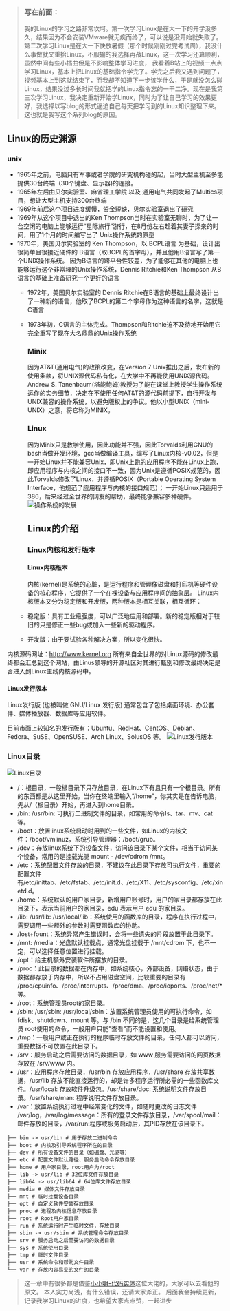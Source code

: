 > ### 写在前面：
> 
> 我的Linux的学习之路非常坎坷。第一次学习Linux是在大一下的开学没多久，结果因为不会安装VMware就无疾而终了，可以说是没开始就失败了。第二次学习Linux是在大一下快放暑假（那个时候刚刚过完考试周），我没什么事做就又重拾Linux，不服输的我选择再战Linux，这一次学习还算顺利，虽然中间有些小插曲但是不影响整体学习进度， 我看着B站上的视频一点点学习Linux，基本上把Linux的基础指令学完了。学完之后我又遇到问题了，视频基本上到这就结束了，而我却不知道下一步该学什么，于是就没怎么碰Linux，结果没过多长时间我就把学的Linux指令忘的一干二净。现在是我第三次学习Linux，我决定重新开始学Linux，同时为了让自己学习的效果更好，我选择以写blog的形式逼迫自己每天把学习到的Linux知识整理下来。这也就是我写这个系列blog的原因。

## Linux的历史渊源

### unix

- 1965年之前，电脑只有军事或者学院的研究机构碰的起，当时大型主机至多能提供30台终端（30个键盘、显示器)的连接。
- 1965年左后由贝尔实验室、麻省理工学院 以及 通用电气共同发起了Multics项目，想让大型主机支持300台终端
- 1969年前后这个项目进度缓慢，资金短缺，贝尔实验室退出了研究
-  1969年从这个项目中退出的Ken Thompson当时在实验室无聊时，为了让一台空闲的电脑上能够运行“星际旅行”游行，在8月份左右趁着其妻子探亲的时间，用了1个月的时间编写出了 Unix操作系统的原型
- 1970年，美国贝尔实验室的 Ken Thompson，以 BCPL语言 为基础，设计出很简单且很接近硬件的 B语言（取BCPL的首字母），并且他用B语言写了第一个UNIX操作系统。
  因为B语言的跨平台性较差，为了能够在其他的电脑上也能够运行这个非常棒的Unix操作系统，Dennis Ritchie和Ken Thompson 从B语言的基础上准备研究一个更好的语言
  - 1972年，美国贝尔实验室的 Dennis Ritchie在B语言的基础上最终设计出了一种新的语言，他取了BCPL的第二个字母作为这种语言的名字，这就是C语言
  - 1973年初，C语言的主体完成。Thompson和Ritchie迫不及待地开始用它完全重写了现在大名鼎鼎的Unix操作系统
    
    ### Minix
    
    因为AT&T(通用电气)的政策改变，在Version 7 Unix推出之后，发布新的使用条款，将UNIX源代码私有化，在大学中不再能使用UNIX源代码。Andrew S. Tanenbaum(塔能鲍姆)教授为了能在课堂上教授学生操作系统运作的实务细节，决定在不使用任何AT&T的源代码前提下，自行开发与UNIX兼容的操作系统，以避免版权上的争议。他以小型UNIX（mini-UNIX）之意，将它称为MINIX。
    
    ### Linux
    
    因为Minix只是教学使用，因此功能并不强，因此Torvalds利用GNU的bash当做开发环境，gcc当做编译工具，编写了Linux内核-v0.02，但是一开始Linux并不能兼容Unix，即Unix上跑的应用程序不能在Linux上跑，即应用程序与内核之间的接口不一致，因为Unix是遵循POSIX规范的，因此Torvalds修改了Linux，并遵循POSIX（Portable Operating System Interface，他规范了应用程序与内核的接口规范）； 一开始Linux只适用于386，后来经过全世界的网友的帮助，最终能够兼容多种硬件。
    ![操作系统的发展](https://img-blog.csdnimg.cn/img_convert/df96e289eb08cd5e6e4170b17f5cf742.gif#pic_center)
    
    ## Linux的介绍
    
    ### Linux内核和发行版本
    
    #### Linux内核版本
    
    内核(kernel)是系统的心脏，是运行程序和管理像磁盘和打印机等硬件设备的核心程序，它提供了一个在裸设备与应用程序间的抽象层。
    Linux内核版本又分为稳定版和开发版，两种版本是相互关联，相互循环：
  - 稳定版：具有工业级强度，可以广泛地应用和部署。新的稳定版相对于较旧的只是修正一些bug或加入一些新的驱动程序。
  - 开发版：由于要试验各种解决方案，所以变化很快。

内核源码网址：http://www.kernel.org 所有来自全世界的对Linux源码的修改最终都会汇总到这个网站，由Linus领导的开源社区对其进行甄别和修改最终决定是否进入到Linux主线内核源码中。

#### Linux发行版本

Linux发行版 (也被叫做 GNU/Linux 发行版) 通常包含了包括桌面环境、办公套件、媒体播放器、数据库等应用软件。

目前市面上较知名的发行版有：Ubuntu、RedHat、CentOS、Debian、Fedora、SuSE、OpenSUSE、Arch Linux、SolusOS 等。
![Linux发行版本](https://img-blog.csdnimg.cn/img_convert/94fda88f37da710407059bf585dfccf4.png#pic_center)

### Linux目录

![Linux目录](https://img-blog.csdnimg.cn/img_convert/cee83d5e4c0ec6e1e6b1158c8ec56dba.png#pic_center)

- /：根目录，一般根目录下只存放目录，在Linux下有且只有一个根目录。所有的东西都是从这里开始。当你在终端里输入“/home”，你其实是在告诉电脑，先从/（根目录）开始，再进入到home目录。
- /bin: /usr/bin: 可执行二进制文件的目录，如常用的命令ls、tar、mv、cat等。
- /boot：放置linux系统启动时用到的一些文件，如Linux的内核文件：/boot/vmlinuz，系统引导管理器：/boot/grub。
- /dev：存放linux系统下的设备文件，访问该目录下某个文件，相当于访问某个设备，常用的是挂载光驱 mount - /dev/cdrom /mnt。
- /etc：系统配置文件存放的目录，不建议在此目录下存放可执行文件，重要的配置文件有/etc/inittab、/etc/fstab、/etc/init.d、/etc/X11、/etc/sysconfig、/etc/xinetd.d。  
- /home：系统默认的用户家目录，新增用户账号时，用户的家目录都存放在此目录下，表示当前用户的家目录，edu 表示用户 edu 的家目录。
- /lib: /usr/lib: /usr/local/lib：系统使用的函数库的目录，程序在执行过程中，需要调用一些额外的参数时需要函数库的协助。
- /lost+fount：系统异常产生错误时，会将一些遗失的片段放置于此目录下。
- /mnt: /media：光盘默认挂载点，通常光盘挂载于 /mnt/cdrom 下，也不一定，可以选择任意位置进行挂载。
- /opt：给主机额外安装软件所摆放的目录。
- /proc：此目录的数据都在内存中，如系统核心，外部设备，网络状态，由于数据都存放于内存中，所以不占用磁盘空间，比较重要的目录有 /proc/cpuinfo、/proc/interrupts、/proc/dma、/proc/ioports、/proc/net/* 等。
- /root：系统管理员root的家目录。
- /sbin: /usr/sbin: /usr/local/sbin：放置系统管理员使用的可执行命令，如fdisk、shutdown、mount 等。与 /bin 不同的是，这几个目录是给系统管理员 root使用的命令，一般用户只能"查看"而不能设置和使用。
- /tmp：一般用户或正在执行的程序临时存放文件的目录，任何人都可以访问，重要数据不可放置在此目录下。
- /srv：服务启动之后需要访问的数据目录，如 www 服务需要访问的网页数据存放在 /srv/www 内。
- /usr：应用程序存放目录，/usr/bin 存放应用程序，/usr/share 存放共享数据，/usr/lib 存放不能直接运行的，却是许多程序运行所必需的一些函数库文件。/usr/local: 存放软件升级包。/usr/share/doc: 系统说明文件存放目录。/usr/share/man: 程序说明文件存放目录。
- /var：放置系统执行过程中经常变化的文件，如随时更改的日志文件 /var/log，/var/log/message：所有的登录文件存放目录，/var/spool/mail：邮件存放的目录，/var/run:程序或服务启动后，其PID存放在该目录下。

```
├── bin -> usr/bin # 用于存放二进制命令
├── boot # 内核及引导系统程序所在的目录
├── dev # 所有设备文件的目录（如磁盘、光驱等）
├── etc # 配置文件默认路径、服务启动命令存放目录
├── home # 用户家目录，root用户为/root
├── lib -> usr/lib # 32位库文件存放目录
├── lib64 -> usr/lib64 # 64位库文件存放目录
├── media # 媒体文件存放目录
├── mnt # 临时挂载设备目录
├── opt # 自定义软件安装存放目录
├── proc # 进程及内核信息存放目录
├── root # Root用户家目录
├── run # 系统运行时产生临时文件，存放目录
├── sbin -> usr/sbin # 系统管理命令存放目录
├── srv # 服务启动之后需要访问的数据目录
├── sys # 系统使用目录
├── tmp # 临时文件目录
├── usr # 系统命令和帮助文件目录
└── var # 存放内容易变的文件的目录
```

> 这一章中有很多都是借鉴[小小明-代码实体](https://blog.csdn.net/as604049322/article/details/120446586?ops_request_misc=%257B%2522request%255Fid%2522%253A%2522170223743616800192243115%2522%252C%2522scm%2522%253A%252220140713.130102334..%2522%257D&request_id=170223743616800192243115&biz_id=0&utm_medium=distribute.pc_search_result.none-task-blog-2~all~top_positive~default-1-120446586-null-null.142%5Ev96%5Epc_search_result_base3&utm_term=linux&spm=1018.2226.3001.4187)这位大佬的，大家可以去看他的原文。
> 本人实力尚浅，有什么错误，还请大家斧正。
> 后面我会持续更新，记录我学习Linux的进度，也希望大家点点赞，一起进步
